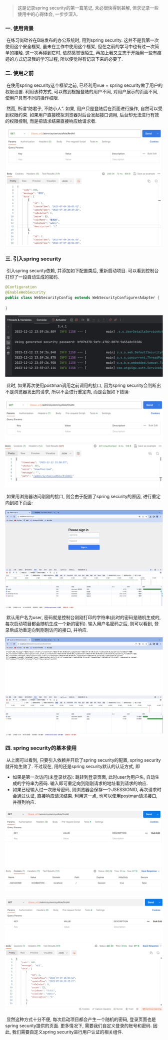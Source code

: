 > 这是记录spring security的第一篇笔记, 未必很快得到甚解, 但求记录一些使用中的心得体会, 一步步深入.

### 一. 使用背景

​	 在练习尚硅谷在B站发布的办公系统时, 用到spring security. 这并不是我第一次使用这个安全框架, 虽未在工作中使用这个框架, 但在之前的学习中也有过一次简单的接触. 这一次再碰到它时, 依然感觉很陌生, 再加上我又立志于开始用一些有痕迹的方式记录我的学习过程, 所以便觉得有记录下来的必要了.



### 二. 使用之前

​	 在使用spring security这个框架之前, 已经利用vue + spring security做了用户的权限设置. 利用该种方式, 可以做到根据登陆的用户不同, 对用户展示的页面不同, 使用户具有不同的操作权限. 

​	 然而, 所谓“防君子, 不防小人”. 如果, 用户只是登陆后在页面进行操作, 自然可以受到权限约束. 如果用户直接模拟浏览器对后台发起接口调用, 后台却无法进行有效的权限控制, 而是把请求结果直接响应给请求者. 

![image-20231212214620672](./assets/image-20231212214620672.png)

### 三. 引入spring security

​	 引入spring security依赖, 并添加如下配置类后, 重新启动项目. 可以看到控制台打印了一段自动生成的密码.

```java
@Configuration
@EnableWebSecurity
public class WebSecurityConfig extends WebSecurityConfigurerAdapter {
  
}
```

![image-20231213000201734](./assets/image-20231213000201734.png)

​	 此时, 如果再次使用postman调用之前调用的接口, 因为spring security会判断出不是浏览器发出的请求, 所以不会进行重定向, 而是会报如下错误:

![image-20231213000331308](./assets/image-20231213000331308.png)

​	 如果用浏览器访问刚刚的接口, 则会由于配置了spring security的原因, 进行重定向到如下页面:

![image-20231213000513098](./assets/image-20231213000513098.png)

​	 默认用户名为user, 密码就是控制台刚刚打印的字符串(此时的密码是随机生成的, 每次启动项目都会随机生成一个新的密码). 输入用户名密码之后, 则可以看到, 登录后成功重定向到刚刚访问的接口, 并响应.

![image-20231213000758572](./assets/image-20231213000758572.png)



### 四. spring security的基本使用

​	 从上面可以看到, 只要引入依赖并开启了spring security的配置, spring security就开始生效了. 不过现在, 用的还是spring security默认的认证方式, 即

- 如果是第一次访问(未登录状态): 跳转到登录页面, 此时user为用户名, 自动生成的字符串为密码. 输入即可重定向到刚刚请求的地址看到请求的响应.
- 如果已经输入过一次账号密码, 则浏览器会保存一个JSESSIONID, 再次请求时会通过认证,  直接响应请求结果. 利用这一点, 也可以使用postman请求接口, 并得到响应.

![image-20231219155706091](assets/image-20231219155706091.png)

![image-20231219155736541](assets/image-20231219155736541.png)

​	 显然这种方式十分不便, 每次启动项目都会产生一个随机的密码, 登录页面也是spring security提供的页面. 更多情况下, 需要我们自定义登录的账号和密码. 因此, 我们需要自定义spring security进行用户认证的相关组件.
